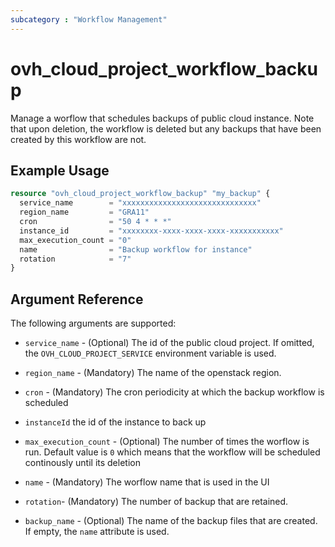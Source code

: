 ```yaml
---
subcategory : "Workflow Management"
---
```


# ovh_cloud_project_workflow_backup

Manage a worflow that schedules backups of public cloud instance. Note that upon deletion, the workflow is deleted but any backups that have been created by this workflow are not.

## Example Usage

```terraform
resource "ovh_cloud_project_workflow_backup" "my_backup" {
  service_name        = "xxxxxxxxxxxxxxxxxxxxxxxxxxxxxx"
  region_name         = "GRA11"
  cron                = "50 4 * * *"
  instance_id         = "xxxxxxxx-xxxx-xxxx-xxxx-xxxxxxxxxxx"
  max_execution_count = "0"
  name                = "Backup workflow for instance"
  rotation            = "7"
}
```

## Argument Reference

The following arguments are supported:

* `service_name` - (Optional) The id of the public cloud project. If omitted, the `OVH_CLOUD_PROJECT_SERVICE` environment variable is used.

* `region_name` - (Mandatory) The name of the openstack region.

* `cron` - (Mandatory) The cron periodicity at which the backup workflow is scheduled

* `instanceId` the id of the instance to back up

* `max_execution_count` - (Optional) The number of times the worflow is run. Default value is `0` which means that the workflow will be scheduled continously until its deletion

* `name` - (Mandatory) The worflow name that is used in the UI
* `rotation`- (Mandatory) The number of backup that are retained.
* `backup_name` - (Optional) The name of the backup files that are created. If empty, the `name` attribute is used.
